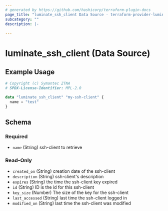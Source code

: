 ```yaml
---
# generated by https://github.com/hashicorp/terraform-plugin-docs
page_title: "luminate_ssh_client Data Source - terraform-provider-luminate"
subcategory: ""
description: |-
  
---
```


# luminate_ssh_client (Data Source)



## Example Usage

```terraform
# Copyright (c) Symantec ZTNA
# SPDX-License-Identifier: MPL-2.0

data "luminate_ssh_client" "my-ssh-client" {
  name = "test"
}
```

<!-- schema generated by tfplugindocs -->
## Schema

### Required

- `name` (String) ssh-client to retrieve

### Read-Only

- `created_on` (String) creation date of the ssh-client
- `description` (String) ssh-client's description
- `expires` (String) the time the ssh-client key expired
- `id` (String) ID is the id for this ssh-client
- `key_size` (Number) The size of the key for the ssh-client
- `last_accessed` (String) last time the ssh-client logged in
- `modified_on` (String) last time the ssh-client was modified
